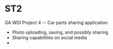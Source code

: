 ST2
===

GA WDI Project 4 -- Car parts sharing application
- Photo uploading, saving, and possibly sharing
- Sharing capabilities on social media
- 
